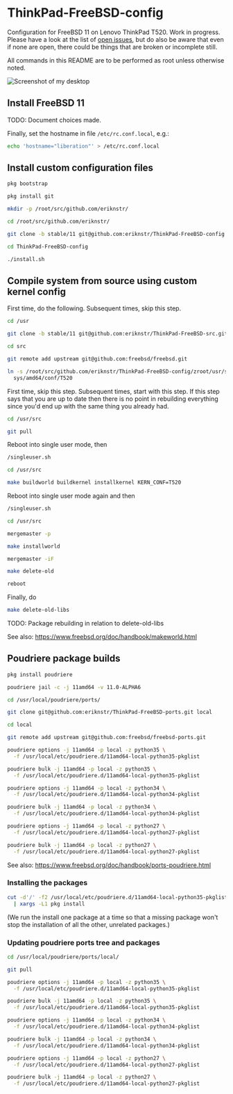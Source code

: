 # ThinkPad-FreeBSD-config

Configuration for FreeBSD 11 on Lenovo ThinkPad T520. Work in progress.
Please have a look at the list of
[open issues](https://github.com/eriknstr/ThinkPad-FreeBSD-config/issues),
but do also be aware that even if none are open, there could be things
that are broken or incomplete still.

All commands in this README are to be performed as root unless otherwise noted.

![Screenshot of my desktop](https://raw.githubusercontent.com/eriknstr/freebsd-config/screenshots/screenshot.png)

## Install FreeBSD 11

TODO: Document choices made.

Finally, set the hostname in file `/etc/rc.conf.local`, e.g.:

```sh
echo 'hostname="liberation"' > /etc/rc.conf.local
```

## Install custom configuration files

```sh
pkg bootstrap

pkg install git

mkdir -p /root/src/github.com/eriknstr/

cd /root/src/github.com/eriknstr/

git clone -b stable/11 git@github.com:eriknstr/ThinkPad-FreeBSD-config.git

cd ThinkPad-FreeBSD-config

./install.sh
```

## Compile system from source using custom kernel config

First time, do the following. Subsequent times, skip this step.

```sh
cd /usr

git clone -b stable/11 git@github.com:eriknstr/ThinkPad-FreeBSD-src.git src

cd src

git remote add upstream git@github.com:freebsd/freebsd.git

ln -s /root/src/github.com/eriknstr/ThinkPad-FreeBSD-config/zroot/usr/src/sys/amd64/conf/T520 \
  sys/amd64/conf/T520
```

First time, skip this step. Subsequent times, start with this step.
If this step says that you are up to date then there is no point
in rebuilding everything since you'd end up with the same thing
you already had.

```sh
cd /usr/src

git pull
```

Reboot into single user mode, then

```sh
/singleuser.sh

cd /usr/src

make buildworld buildkernel installkernel KERN_CONF=T520
```

Reboot into single user mode again and then

```sh
/singleuser.sh

cd /usr/src

mergemaster -p

make installworld

mergemaster -iF

make delete-old

reboot
```

Finally, do

```sh
make delete-old-libs
```

TODO: Package rebuilding in relation to delete-old-libs

See also: https://www.freebsd.org/doc/handbook/makeworld.html

## Poudriere package builds

```sh
pkg install poudriere

poudriere jail -c -j 11amd64 -v 11.0-ALPHA6

cd /usr/local/poudriere/ports/

git clone git@github.com:eriknstr/ThinkPad-FreeBSD-ports.git local

cd local

git remote add upstream git@github.com:freebsd/freebsd-ports.git

poudriere options -j 11amd64 -p local -z python35 \
  -f /usr/local/etc/poudriere.d/11amd64-local-python35-pkglist

poudriere bulk -j 11amd64 -p local -z python35 \
  -f /usr/local/etc/poudriere.d/11amd64-local-python35-pkglist

poudriere options -j 11amd64 -p local -z python34 \
  -f /usr/local/etc/poudriere.d/11amd64-local-python34-pkglist

poudriere bulk -j 11amd64 -p local -z python34 \
  -f /usr/local/etc/poudriere.d/11amd64-local-python34-pkglist

poudriere options -j 11amd64 -p local -z python27 \
  -f /usr/local/etc/poudriere.d/11amd64-local-python27-pkglist

poudriere bulk -j 11amd64 -p local -z python27 \
  -f /usr/local/etc/poudriere.d/11amd64-local-python27-pkglist
```

See also: https://www.freebsd.org/doc/handbook/ports-poudriere.html

### Installing the packages

```sh
cut -d'/' -f2 /usr/local/etc/poudriere.d/11amd64-local-python35-pkglist \
  | xargs -L1 pkg install
```

(We run the install one package at a time so that a missing package
 won't stop the installation of all the other, unrelated packages.)

### Updating poudriere ports tree and packages

```sh
cd /usr/local/poudriere/ports/local/

git pull

poudriere options -j 11amd64 -p local -z python35 \
  -f /usr/local/etc/poudriere.d/11amd64-local-python35-pkglist

poudriere bulk -j 11amd64 -p local -z python35 \
  -f /usr/local/etc/poudriere.d/11amd64-local-python35-pkglist

poudriere options -j 11amd64 -p local -z python34 \
  -f /usr/local/etc/poudriere.d/11amd64-local-python34-pkglist

poudriere bulk -j 11amd64 -p local -z python34 \
  -f /usr/local/etc/poudriere.d/11amd64-local-python34-pkglist

poudriere options -j 11amd64 -p local -z python27 \
  -f /usr/local/etc/poudriere.d/11amd64-local-python27-pkglist

poudriere bulk -j 11amd64 -p local -z python27 \
  -f /usr/local/etc/poudriere.d/11amd64-local-python27-pkglist
```
